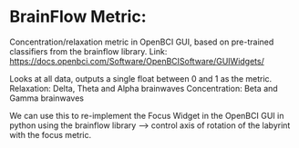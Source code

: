# BrainFlow Metric: 

Concentration/relaxation metric in OpenBCI GUI, based on pre-trained
classifiers from the brainflow library.
Link: https://docs.openbci.com/Software/OpenBCISoftware/GUIWidgets/
	
Looks at all data, outputs a single float between 0 and 1 as the metric.
Relaxation: Delta, Theta and Alpha brainwaves
Concentration: Beta and Gamma brainwaves

We can use this to re-implement the Focus Widget in the OpenBCI GUI in python 
using the brainflow library --> control axis of rotation of the labyrint with 
the focus metric.
	
	

